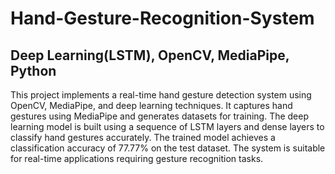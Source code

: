 # Hand-Gesture-Recognition-System
## Deep Learning(LSTM), OpenCV, MediaPipe, Python
This project implements a real-time hand gesture detection system using OpenCV, MediaPipe, and deep learning techniques. It captures hand gestures using MediaPipe and generates datasets for training. The deep learning model is built using a sequence of LSTM layers and dense layers to classify hand gestures accurately. The trained model achieves a classification accuracy of 77.77% on the test dataset. The system is suitable for real-time applications requiring gesture recognition tasks.
